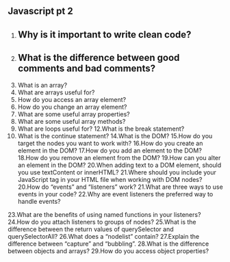 ## Javascript pt 2

1. Why is it important to write clean code?
    - 
3. What is the difference between good comments and bad comments?
    - 
5. What is an array?
6. What are arrays useful for?
7. How do you access an array element?
8. How do you change an array element?
9. What are some useful array properties?
10. What are some useful array methods?
11. What are loops useful for?
12.What is the break statement?
13. What is the continue statement?
14.What is the DOM?
15.How do you target the nodes you want to work with?
16.How do you create an element in the DOM?
17.How do you add an element to the DOM?
18.How do you remove an element from the DOM?
19.How can you alter an element in the DOM?
20.When adding text to a DOM element, should you use textContent or innerHTML?
21.Where should you include your JavaScript tag in your HTML file when working
with DOM nodes?
20.How do “events” and “listeners” work?
21.What are three ways to use events in your code?
22.Why are event listeners the preferred way to handle events?

23.What are the benefits of using named functions in your listeners?
24.How do you attach listeners to groups of nodes?
25.What is the difference between the return values of querySelector and
querySelectorAll?
26.What does a “nodelist” contain?
27.Explain the difference between “capture” and “bubbling”.
28.What is the difference between objects and arrays?
29.How do you access object properties?
